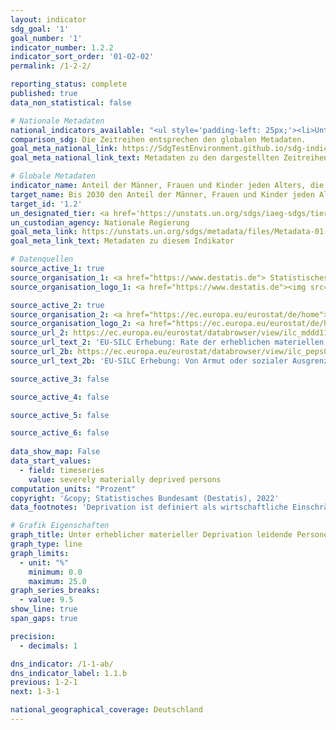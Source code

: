 ```yaml
---
layout: indicator    
sdg_goal: '1'    
goal_number: '1'    
indicator_number: 1.2.2    
indicator_sort_order: '01-02-02'    
permalink: /1-2-2/    

reporting_status: complete    
published: true    
data_non_statistical: false    

# Nationale Metadaten    
national_indicators_available: "<ul style='padding-left: 25px;'><li>Unter erheblicher materieller Deprivation leidende Personen</li> <li> Von Armut oder sozialer Ausgrenzung bedrohte Personen</li></ul>"    
comparison_sdg: Die Zeitreihen entsprechen den globalen Metadaten.    
goal_meta_national_link: https://SdgTestEnvironment.github.io/sdg-indicators/public/MetaDe/1.2.2.pdf    
goal_meta_national_link_text: Metadaten zu den dargestellten Zeitreihen    

# Globale Metadaten    
indicator_name: Anteil der Männer, Frauen und Kinder jeden Alters, die in Armut in all ihren Dimensionen nach der jeweiligen nationalen Definition leben    
target_name: Bis 2030 den Anteil der Männer, Frauen und Kinder jeden Alters, die in Armut in all ihren Dimensionen nach der jeweiligen nationalen Definition leben, mindestens um die Hälfte senken    
target_id: '1.2'    
un_designated_tier: <a href='https://unstats.un.org/sdgs/iaeg-sdgs/tier-classification/' title='Klicken Sie hier um weitere Informationen zur UN-Tier-Klassifikation zu erhalten.'  target='_blank'>Tier II</a>    
un_custodian_agency: Nationale Regierung    
goal_meta_link: https://unstats.un.org/sdgs/metadata/files/Metadata-01-02-02.pdf    
goal_meta_link_text: Metadaten zu diesem Indikator        

# Datenquellen
source_active_1: true
source_organisation_1: <a href="https://www.destatis.de"> Statistisches Bundesamt (Destatis) </a>
source_organisation_logo_1: <a href="https://www.destatis.de"><img src="https://g205sdgs.github.io/sdg-indicators/public/OrgImgDe/destatis.png" alt="Logo destatis" style="height:60px; width:148px"/></a>

source_active_2: true
source_organisation_2: <a href="https://ec.europa.eu/eurostat/de/home"> Statisches Amt der Europäischen Union (Eurostat) </a>
source_organisation_logo_2: <a href="https://ec.europa.eu/eurostat/de/home"><img src="https://g205sdgs.github.io/sdg-indicators/public/OrgImgDe/eurostat.png" alt="Logo eurostat" style="height:60px; width:148px"/></a>
source_url_2: https://ec.europa.eu/eurostat/databrowser/view/ilc_mddd11/default/table?lang=de
source_url_text_2: 'EU-SILC Erhebung: Rate der erheblichen materiellen Deprivation - Eurostat Tabelle [ilc_mddd11]'
source_url_2b: https://ec.europa.eu/eurostat/databrowser/view/ilc_peps01/default/table?lang=de
source_url_text_2b: 'EU-SILC Erhebung: Von Armut oder sozialer Ausgrenzung bedrohte Bevölkerung - Eurostat Tabelle [ilc_peps01]'

source_active_3: false

source_active_4: false

source_active_5: false

source_active_6: false
    
data_show_map: False    
data_start_values: 
  - field: timeseries
    value: severely materially deprived persons    
computation_units: "Prozent"    
copyright: '&copy; Statistisches Bundesamt (Destatis), 2022'    
data_footnotes: 'Deprivation ist definiert als wirtschaftliche Einschränkung und das Fehlen langlebiger Gebrauchsgüter aus finanziellen Gründen.<br>• Die Ergebnisse ab 2020 sind nur eingeschränkt mit den Vorjahren vergleichbar. Weiterführende Informationen siehe "3. Data description" in den nationalen Metadaten.'    

# Grafik Eigenschaften    
graph_title: Unter erheblicher materieller Deprivation leidende Personen sowie von Armut oder sozialer Ausgrenzung bedrohte Personen    
graph_type: line    
graph_limits:
  - unit: "%"
    minimum: 0.0
    maximum: 25.0
graph_series_breaks:
  - value: 9.5
show_line: true
span_gaps: true

precision:
  - decimals: 1    

dns_indicator: /1-1-ab/
dns_indicator_label: 1.1.b
previous: 1-2-1    
next: 1-3-1    

national_geographical_coverage: Deutschland    
---
```


<span></span>